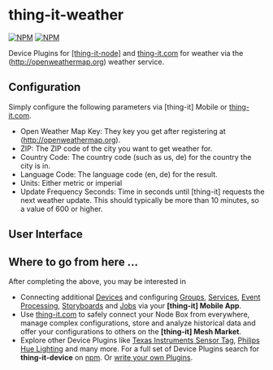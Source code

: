 # thing-it-weather

[![NPM](https://nodei.co/npm/thing-it-device-weather.png)](https://nodei.co/npm/thing-it-device-temperature-alert/)
[![NPM](https://nodei.co/npm-dl/thing-it-device-weather.png)](https://nodei.co/npm/thing-it-device-temperature-alert/)

Device Plugins for [[thing-it-node]](https://github.com/marcgille/thing-it-node) and [thing-it.com](wwww.thing-it.com) for weather via the (http://openweathermap.org) weather service.

## Configuration

Simply configure the following parameters via [thing-it] Mobile or [thing-it.com](wwww.thing-it.com).
* Open Weather Map Key: They key you get after registering at (http://openweathermap.org).
* ZIP: The ZIP code of the city you want to get weather for.
* Country Code: The country code (such as us, de) for the country the city is in.
* Language Code: The language code (en, de) for the result.
* Units: Either metric or imperial
* Update Frequency Seconds: Time in seconds until [thing-it] requests the next weather update. This should typically be
more than 10 minutes, so a value of 600 or higher.

## User Interface


## Where to go from here ...

After completing the above, you may be interested in

* Connecting additional [Devices](https://www.thing-it.com/thing-it/#/documentationPanel/mobileClient/deviceConfiguration) and configuring
[Groups](https://www.thing-it.com/thing-it/#/documentationPanel/mobileClient/groupConfiguration), 
[Services](https://www.thing-it.com/thing-it/#/documentationPanel/mobileClient/serviceConfiguration), 
[Event Processing](https://www.thing-it.com/thing-it/#/documentationPanel/mobileClient/eventConfiguration), 
[Storyboards](https://www.thing-it.com/thing-it/#/documentationPanel/mobileClient/storyboardConfiguration) and 
[Jobs](https://www.thing-it.com/thing-it/#/documentationPanel/mobileClient/jobConfiguration) via your **[thing-it] Mobile App**.
* Use [thing-it.com](https://www.thing-it.com) to safely connect your Node Box from everywhere, manage complex configurations, store and analyze historical data 
and offer your configurations to others on the **[thing-it] Mesh Market**.
* Explore other Device Plugins like [Texas Instruments Sensor Tag](https://www.npmjs.com/package/thing-it-device-ti-sensortag), [Philips Hue Lighting](https://www.npmjs.com/package/thing-it-device-philips-hue) and many more. For a full set of 
Device Plugins search for **thing-it-device** on [npm](https://www.npmjs.com/). Or [write your own Plugins](https://github.com/marcgille/thing-it-node/wiki/Plugin-Development-Concepts).